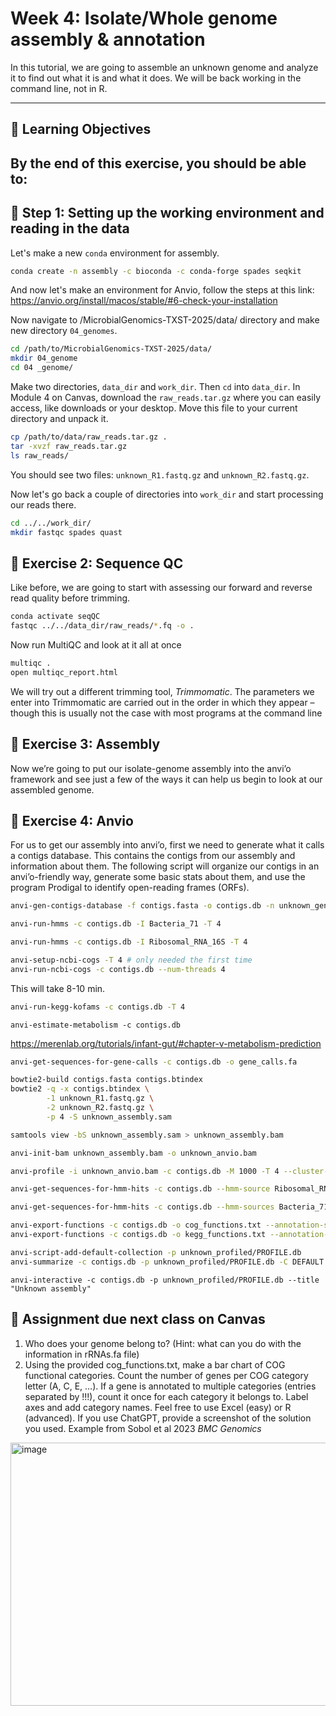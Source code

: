 # Week 4: Isolate/Whole genome assembly & annotation

In this tutorial, we are going to assemble an unknown genome and analyze it to find out what it is and what it does.
We will be back working in the command line, not in R.


---
## 🧠 Learning Objectives

By the end of this exercise, you should be able to:
- 

## 🧪 Step 1: Setting up the working environment and reading in the data
Let's make a new `conda` environment for assembly. 

```bash
conda create -n assembly -c bioconda -c conda-forge spades seqkit
```
And now let's make an environment for Anvio, follow the steps at this link:
https://anvio.org/install/macos/stable/#6-check-your-installation

Now navigate to /MicrobialGenomics-TXST-2025/data/ directory and make new directory `04_genomes`. 
```bash
cd /path/to/MicrobialGenomics-TXST-2025/data/
mkdir 04_genome
cd 04 _genome/
```

Make two directories, `data_dir` and `work_dir`. Then `cd` into `data_dir`. 
In Module 4 on Canvas, download the `raw_reads.tar.gz` where you can easily access, like downloads or your desktop.
Move this file to your current directory and unpack it. 

```bash
cp /path/to/data/raw_reads.tar.gz .
tar -xvzf raw_reads.tar.gz
ls raw_reads/
```

You should see two files: `unknown_R1.fastq.gz` and `unknown_R2.fastq.gz`. 

Now let's go back a couple of directories into `work_dir` and start processing our reads there. 
```bash
cd ../../work_dir/
mkdir fastqc spades quast
```

## 🧪 Exercise 2: Sequence QC

Like before, we are going to start with assessing our forward and reverse read quality before trimming. 
```bash
conda activate seqQC
fastqc ../../data_dir/raw_reads/*.fq -o .
```

Now run MultiQC and look at it all at once
```bash
multiqc .
open multiqc_report.html
```

We will try out a different trimming tool, _Trimmomatic_. The parameters we enter into Trimmomatic are carried out in the order in which they appear – though this is usually not the case with most programs at the command line

## 🧪 Exercise 3: Assembly


Now we’re going to put our isolate-genome assembly into the anvi’o framework and see just a few of the ways it can help us begin to look at our assembled genome.

## 🧪 Exercise 4: Anvio
For us to get our assembly into anvi’o, first we need to generate what it calls a contigs database. This contains the contigs from our assembly and information about them. The following script will organize our contigs in an anvi’o-friendly way, generate some basic stats about them, and use the program Prodigal to identify open-reading frames (ORFs).

```bash
anvi-gen-contigs-database -f contigs.fasta -o contigs.db -n unknown_genome
```
```bash
anvi-run-hmms -c contigs.db -I Bacteria_71 -T 4
```
```bash
anvi-run-hmms -c contigs.db -I Ribosomal_RNA_16S -T 4
```
```bash
anvi-setup-ncbi-cogs -T 4 # only needed the first time
anvi-run-ncbi-cogs -c contigs.db --num-threads 4
```
This will take 8-10 min.
```bash
anvi-run-kegg-kofams -c contigs.db -T 4
```
```
anvi-estimate-metabolism -c contigs.db
```

https://merenlab.org/tutorials/infant-gut/#chapter-v-metabolism-prediction

```bash
anvi-get-sequences-for-gene-calls -c contigs.db -o gene_calls.fa
```

```bash
bowtie2-build contigs.fasta contigs.btindex
bowtie2 -q -x contigs.btindex \
        -1 unknown_R1.fastq.gz \
        -2 unknown_R2.fastq.gz \
        -p 4 -S unknown_assembly.sam

samtools view -bS unknown_assembly.sam > unknown_assembly.bam

anvi-init-bam unknown_assembly.bam -o unknown_anvio.bam

anvi-profile -i unknown_anvio.bam -c contigs.db -M 1000 -T 4 --cluster-contigs -o unknown_profiled/

```

```bash
anvi-get-sequences-for-hmm-hits -c contigs.db --hmm-source Ribosomal_RNA_16S -o rRNAs.fa
```
```bash
anvi-get-sequences-for-hmm-hits -c contigs.db --hmm-sources Bacteria_71 --get-aa-sequences -o bacterial_SCGs.faa --no-wrap
```
```bash
anvi-export-functions -c contigs.db -o cog_functions.txt --annotation-sources COG20_FUNCTION,COG20_CATEGORY,COG20_PATHWAY
anvi-export-functions -c contigs.db -o kegg_functions.txt --annotation-sources KEGG_Class,KOfam,KEGG_BRITE,KEGG_Module
```

```bash
anvi-script-add-default-collection -p unknown_profiled/PROFILE.db
anvi-summarize -c contigs.db -p unknown_profiled/PROFILE.db -C DEFAULT -o unknown_assembly_summary/
```

```
anvi-interactive -c contigs.db -p unknown_profiled/PROFILE.db --title "Unknown assembly"
```

## 📝 Assignment due next class on Canvas
1. Who does your genome belong to? (Hint: what can you do with the information in rRNAs.fa file)
2. Using the provided cog_functions.txt, make a bar chart of COG functional categories. Count the number of genes per COG category letter (A, C, E, …). If a gene is annotated to multiple categories (entries separated by !!!), count it once for each category it belongs to. Label axes and add category names. Feel free to use Excel (easy) or R (advanced). If you use ChatGPT, provide a screenshot of the solution you used. 
Example from Sobol et al 2023 _BMC Genomics_
<img width="685" height="421" alt="image" src="https://github.com/user-attachments/assets/c85fa14d-da68-4267-99b9-736012eaf9ed" />









